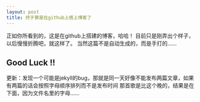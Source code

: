 ```yaml
---
layout: post
title: 终于算是在github上搭上博客了
---
```

正如你所看到的，这是在github上搭建的博客，哈哈！
目前只是刚弄出个样子，以后慢慢折腾吧，就这样了。
当然这篇不是自动生成的，而是手打的……

Good Luck !!
-------------
更新：发现一个可能是jekyll的bug，那就是同一天好像不能发布两篇文章，如果有两篇的话会按照字母顺序排列而不是发布时间
那首歌是比这个晚的，结果是在下面，因为文件名里的字母……



